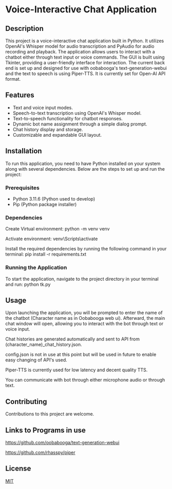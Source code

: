 # Voice-Interactive Chat Application

## Description
This project is a voice-interactive chat application built in Python. It utilizes OpenAI's Whisper model for audio transcription and PyAudio for audio recording and playback. The application allows users to interact with a chatbot either through text input or voice commands. The GUI is built using Tkinter, providing a user-friendly interface for interaction. The current back end is set up and designed for use with oobabooga's text-generation-webui and the text to speech is using Piper-TTS. It is currently set for Open-AI API format.

## Features
- Text and voice input modes.
- Speech-to-text transcription using OpenAI's Whisper model.
- Text-to-speech functionality for chatbot responses.
- Dynamic bot name assignment through a simple dialog prompt.
- Chat history display and storage.
- Customizable and expandable GUI layout.

## Installation
To run this application, you need to have Python installed on your system along with several dependencies. Below are the steps to set up and run the project:

### Prerequisites
- Python 3.11.6 (Python used to develop)
- Pip (Python package installer)

### Dependencies
Create Virtual environment:
    python -m venv venv

Activate environment:
    venv\Scripts\activate

Install the required dependencies by running the following command in your terminal:
    pip install -r requirements.txt

### Running the Application
To start the application, navigate to the project directory in your terminal and run:
    python tk.py

## Usage
Upon launching the application, you will be prompted to enter the name of the chatbot (Character name as in Oobabooga web ui). Afterward, the main chat window will open, allowing you to interact with the bot through text or voice input.

Chat histories are generated automatically and sent to API from (character_name)_chat_history.json.

config.json is not in use at this point but will be used in future to enable easy changing of API's used.

Piper-TTS is currently used for low latency and decent quality TTS.

You can communicate with bot through either microphone audio or through text. 

## Contributing
Contributions to this project are welcome.

## Links to Programs in use

https://github.com/oobabooga/text-generation-webui

https://github.com/rhasspy/piper


## License
[MIT](https://choosealicense.com/licenses/mit/)

